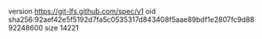 version https://git-lfs.github.com/spec/v1
oid sha256:92aef42e5f5192d7fa5c0535317d843408f5aae89bdf1e2807fc9d8892248600
size 14221
